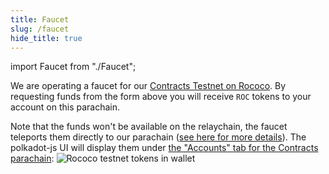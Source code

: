 ```yaml
---
title: Faucet
slug: /faucet
hide_title: true
---
```


import Faucet from "./Faucet";

<Faucet/>

We are operating a faucet for our [Contracts Testnet on Rococo](./overview.md).
By requesting funds from the form above you will receive `ROC`
tokens to your account on this parachain.

Note that the funds won't be available on the relaychain, the faucet teleports
them  directly to our parachain ([see here for more details](./overview.md)).
The polkadot-js UI will display them under [the "Accounts" tab for the Contracts parachain](https://polkadot.js.org/apps/?rpc=wss%3A%2F%2Frococo-contracts-rpc.polkadot.io#/accounts):
<img src="/img/roc-in-wallet.png" alt="Rococo testnet tokens in wallet" />
